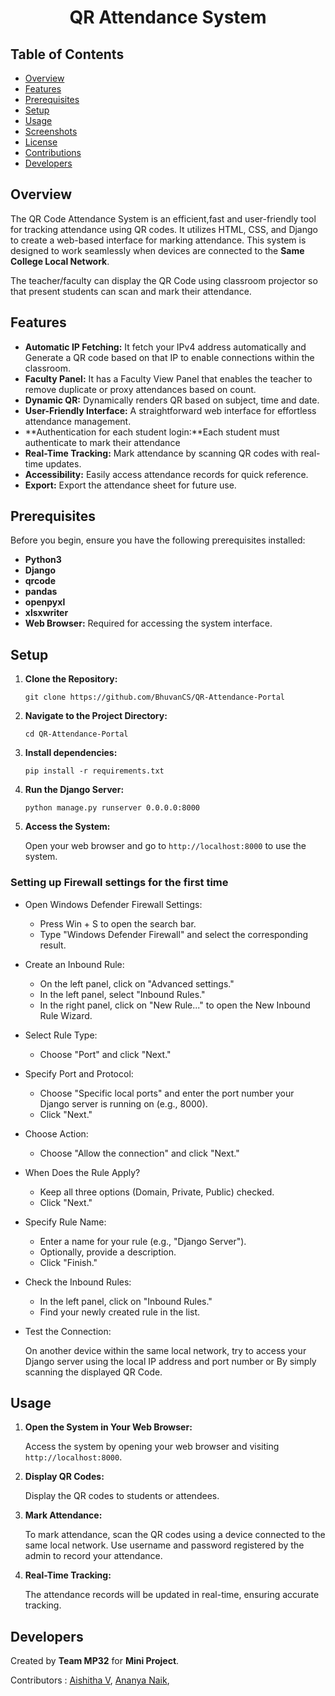 <div align="center">

# QR Attendance System

</div>

## Table of Contents

- [Overview](#overview)
- [Features](#features)
- [Prerequisites](#prerequisites)
- [Setup](#setup)
- [Usage](#usage)
- [Screenshots](#screenshots)
- [License](#license)
- [Contributions](#contributions)
- [Developers](#develpers)

## Overview

The QR Code Attendance System is an efficient,fast and user-friendly tool for tracking attendance using QR codes. It utilizes HTML, CSS, and Django to create a web-based interface for marking attendance. This system is designed to work seamlessly when devices are connected to the __Same College Local Network__.

The teacher/faculty can display the QR Code using classroom projector so that present students can scan and mark their attendance.

## Features

- **Automatic IP Fetching:** It fetch your IPv4 address automatically and Generate a QR code based on that IP to enable connections within the classroom.
- **Faculty Panel:** It has a Faculty View Panel that enables the teacher to remove duplicate or proxy attendances based on count.
- **Dynamic QR:** Dynamically renders QR based on subject, time and date.
- **User-Friendly Interface:** A straightforward web interface for effortless attendance management.
- **Authentication for each student login:**Each student must authenticate to mark their attendance
- **Real-Time Tracking:** Mark attendance by scanning QR codes with real-time updates.
- **Accessibility:** Easily access attendance records for quick reference.
- **Export:** Export the attendance sheet for future use.

## Prerequisites

Before you begin, ensure you have the following prerequisites installed:

- **Python3**
- **Django**
- **qrcode**
- **pandas**
- **openpyxl**
- **xlsxwriter**
- **Web Browser:** Required for accessing the system interface.

## Setup

1. **Clone the Repository:**

   ```
   git clone https://github.com/BhuvanCS/QR-Attendance-Portal
   ```

2. **Navigate to the Project Directory:**

   ```
   cd QR-Attendance-Portal
   ```


4. **Install dependencies:**

   ```
   pip install -r requirements.txt
   ```
4. **Run the Django Server:**

   ```
   python manage.py runserver 0.0.0.0:8000 
   ```

5. **Access the System:**

   Open your web browser and go to `http://localhost:8000` to use the system.

### Setting up Firewall settings for the first time

- Open Windows Defender Firewall Settings:

   - Press Win + S to open the search bar.
   - Type "Windows Defender Firewall" and select the corresponding result.

- Create an Inbound Rule:

   - On the left panel, click on "Advanced settings."
   - In the left panel, select "Inbound Rules."
   - In the right panel, click on "New Rule..." to open the New Inbound Rule Wizard.

- Select Rule Type:

   - Choose "Port" and click "Next."

- Specify Port and Protocol:

   - Choose "Specific local ports" and enter the port number your Django server is running on (e.g., 8000).
   - Click "Next."

- Choose Action:

   - Choose "Allow the connection" and click "Next."

- When Does the Rule Apply?

   - Keep all three options (Domain, Private, Public) checked.
   - Click "Next."

- Specify Rule Name:

   - Enter a name for your rule (e.g., "Django Server").
   - Optionally, provide a description.
   - Click "Finish."

- Check the Inbound Rules:

   - In the left panel, click on "Inbound Rules."
   - Find your newly created rule in the list.

- Test the Connection:

   On another device within the same local network, try to access your Django server using the local IP address and port number or By simply scanning the displayed QR Code.

## Usage

1. **Open the System in Your Web Browser:**

   Access the system by opening your web browser and visiting `http://localhost:8000`.


2. **Display QR Codes:**

   Display the QR codes to students or attendees.

3. **Mark Attendance:**

   To mark attendance, scan the QR codes using a device connected to the same local network. Use username and password registered by the admin to record your attendance.

4. **Real-Time Tracking:**

   The attendance records will be updated in real-time, ensuring accurate tracking.


## Developers
Created by __Team MP32__ for __Mini Project__.

Contributors : [Aishitha V](), [Ananya Naik](), 
